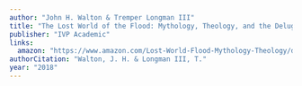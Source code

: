 ```yaml
---
author: "John H. Walton & Tremper Longman III"
title: "The Lost World of the Flood: Mythology, Theology, and the Deluge Debate"
publisher: "IVP Academic"
links:
  amazon: "https://www.amazon.com/Lost-World-Flood-Mythology-Theology/dp/083085200X"
authorCitation: "Walton, J. H. & Longman III, T."
year: "2018"
---
```


